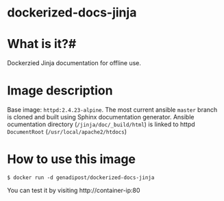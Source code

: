 # dockerized-docs-jinja

# What is it?#
Dockerzied Jinja documentation for offline use.

# Image description #
Base image: `httpd:2.4.23-alpine`.
The most current ansible `master` branch is cloned and built using Sphinx documentation generator.
Ansible ocumentation directory (`/jinja/doc/_build/html`) is linked to httpd `DocumentRoot` (`/usr/local/apache2/htdocs`)

# How to use this image #

```console
$ docker run -d genadipost/dockerized-docs-jinja

```

You can test it by visiting http://container-ip:80
